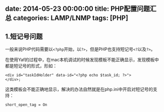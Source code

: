 date: 2014-05-23 00:00:00
title: PHP配置问题汇总
categories: LAMP/LNMP
tags: [PHP]
---

## 1.短记号问题

一般来说PHP代码需要以`<?php`开始，以`?>`，但是PHP也支持短记号`<?`以及`?>`。

在使用Yaf的过程中，在mac本机调试的时候发现模板不能正确显示，发现模板中都是短记号的形式，形如：

```
<div id="taskIdHolder" data-id="<?php echo $task_id; ?>">
</div>;
```

这类模板会不能正确地显示，解决的办法自然就是在php.ini中开启对短记号的支持：

```
short_open_tag = On
```


